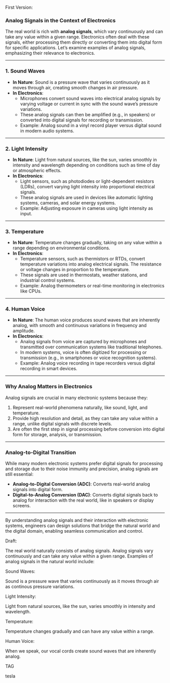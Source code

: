 First Version:

### **Analog Signals in the Context of Electronics**

The real world is rich with **analog signals**, which vary continuously and can take any value within a given range. Electronics often deal with these signals, either processing them directly or converting them into digital form for specific applications. Let’s examine examples of analog signals, emphasizing their relevance to electronics.

---

### **1. Sound Waves**
- **In Nature**: Sound is a pressure wave that varies continuously as it moves through air, creating smooth changes in air pressure.
- **In Electronics**: 
  - Microphones convert sound waves into electrical analog signals by varying voltage or current in sync with the sound wave’s pressure variations.
  - These analog signals can then be amplified (e.g., in speakers) or converted into digital signals for recording or transmission.
  - Example: Analog sound in a vinyl record player versus digital sound in modern audio systems.

---

### **2. Light Intensity**
- **In Nature**: Light from natural sources, like the sun, varies smoothly in intensity and wavelength depending on conditions such as time of day or atmospheric effects.
- **In Electronics**:
  - Light sensors, such as photodiodes or light-dependent resistors (LDRs), convert varying light intensity into proportional electrical signals.
  - These analog signals are used in devices like automatic lighting systems, cameras, and solar energy systems.
  - Example: Adjusting exposure in cameras using light intensity as input.

---

### **3. Temperature**
- **In Nature**: Temperature changes gradually, taking on any value within a range depending on environmental conditions.
- **In Electronics**:
  - Temperature sensors, such as thermistors or RTDs, convert temperature variations into analog electrical signals. The resistance or voltage changes in proportion to the temperature.
  - These signals are used in thermostats, weather stations, and industrial control systems.
  - Example: Analog thermometers or real-time monitoring in electronics like CPUs.

---

### **4. Human Voice**
- **In Nature**: The human voice produces sound waves that are inherently analog, with smooth and continuous variations in frequency and amplitude.
- **In Electronics**:
  - Analog signals from voice are captured by microphones and transmitted over communication systems like traditional telephones.
  - In modern systems, voice is often digitized for processing or transmission (e.g., in smartphones or voice recognition systems).
  - Example: Analog voice recording in tape recorders versus digital recording in smart devices.

---

### **Why Analog Matters in Electronics**
Analog signals are crucial in many electronic systems because they:
1. Represent real-world phenomena naturally, like sound, light, and temperature.
2. Provide high resolution and detail, as they can take any value within a range, unlike digital signals with discrete levels.
3. Are often the first step in signal processing before conversion into digital form for storage, analysis, or transmission.

---

### **Analog-to-Digital Transition**
While many modern electronic systems prefer digital signals for processing and storage due to their noise immunity and precision, analog signals are still essential:
- **Analog-to-Digital Conversion (ADC)**: Converts real-world analog signals into digital form.
- **Digital-to-Analog Conversion (DAC)**: Converts digital signals back to analog for interaction with the real world, like in speakers or display screens.

---

By understanding analog signals and their interaction with electronic systems, engineers can design solutions that bridge the natural world and the digital domain, enabling seamless communication and control.


Draft:

The real world naturally consists of analog signals. Analog signals vary continuously and can take any value within a given range. Examples of analog signals in the natural world include:

Sound Waves:

Sound is a pressure wave that varies continuously as it moves through air as continous pressure variations.

Light Intensity:

Light from natural sources, like the sun, varies smoothly in intensity and wavelength.

Temperature:

Temperature changes gradually and can have any value within a range.

Human Voice:

When we speak, our vocal cords create sound waves that are inherently analog.

TAG

tesla
